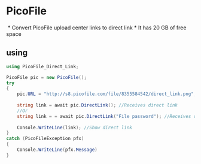 # PicoFile
<html>
    <body>
        <img src="http://s8.picofile.com/file/8355584542/direct_link.png" alt="" style="max-width:100%;">
    </body>
</html>
* Convert PicoFile upload center links to direct link
* It has 20 GB of free space

## using
````csharp
using PicoFile_Direct_Link;

PicoFile pic = new PicoFile();
try
{
    pic.URL = "http://s8.picofile.com/file/8355584542/direct_link.png"; //Enter the file address
   
    string link = await pic.DirectLink(); //Receives direct link
    //Or
    string link = = await pic.DirectLink("File password"); //Receives direct link
    
    Console.WriteLine(link); //Show direct link
}
catch (PicoFileException pfx)
{
    Console.WriteLine(pfx.Message)
}
````
